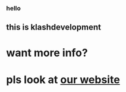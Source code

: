 ### hello
## this is klashdevelopment
# want more info?
# pls look at [our website](https://klashdevelopment.github.io/web)
